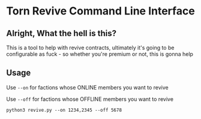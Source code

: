 # Torn Revive Command Line Interface

## Alright, What the hell is this?
This is a tool to help with revive contracts, ultimately it's going to be configurable as fuck - so whether you're premium or not, this is gonna help


## Usage
Use `--on` for factions whose ONLINE members you want to revive

Use `--off` for factions whose OFFLINE members you want to revive


`python3 revive.py --on 1234,2345 --off 5678`
